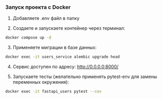 ### Запуск проекта с Doсker
1. Добавляете .env файл в папку

2. Создаете и запускаете контейнер через терминал:
```sh
docker compose up -d
```

3. Применяете миграции в базе данных:
```sh
docker exec -it users_service alembic upgrade head
```

4. Сервис доступен по адресу: http://0.0.0.0:8000/

5. Запускаете тесты (желательно применять pytest-env для замены переменных окружения):
```sh
docker exec -it fastapi_users pytest --cov
```